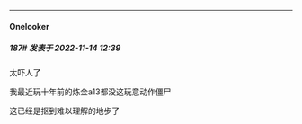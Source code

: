 

*****

####  Onelooker  
##### 187#       发表于 2022-11-14 12:39

太吓人了

我最近玩十年前的炼金a13都没这玩意动作僵尸

这已经是抠到难以理解的地步了

